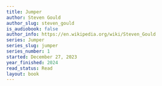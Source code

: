```yaml
---
title: Jumper
author: Steven Gould
author_slug: steven_gould
is_audiobook: false
author_info: https://en.wikipedia.org/wiki/Steven_Gould
series: Jumper
series_slug: jumper
series_number: 1
started: December 27, 2023
year_finished: 2024
read_status: Read
layout: book
---
```

